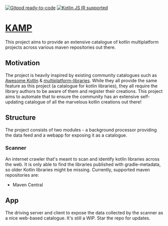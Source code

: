 [![Gitpod ready-to-code](https://img.shields.io/badge/gitpod-ready--to--code-blue?logo=gitpod&style=flat-square)](https://gitpod.io/#https://github.com/mpetuska/kamp)
[![Kotlin JS IR supported](https://img.shields.io/badge/Kotlin%2FJS-IR%20supported-yellow?style=flat-square&logo=kotlin)](https://kotl.in/jsirsupported)

# [KAMP](https://www.kamp.ml)
This project aims to provide an extensive catalogue of kotlin multiplatform projects across various maven repositories
out there.

## Motivation
The project is heavily inspired by existing community catalogues such as [Awesome Kotlin](https://github.com/KotlinBy/awesome-kotlin)
& [multiplatform-libraries](https://github.com/icerockdev/multiplatform-libraries). While they all provide the same feature 
as this project (a catalogue for kotlin libraries), they all require the library authors to be aware of them and register 
their creations. This project aims to automate that to ensure the community has an extensive self-updating catalogue of 
all the marvelous kotlin creations out there!

## Structure
The project consists of two modules - a background processor providing the data feed and a webapp for exposing it as a catalogue.

### Scanner
An internet crawler that's meant to scan and identify kotlin libraries across the web. 
It is only able to find the libraries published with gradle-metadata, so older Kotlin libraries might be missing.
Currently, supported maven repositories are:
* Maven Central

## App

The driving server and client to expose the data collected by the scanner as a nice web-based catalogue. It's still a
WIP. Star the repo for updates.

  
